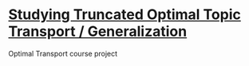 # <a href=https://github.com/NathanGodey/OptimalTransport-Metadistances/blob/main/Optimal_Transport_Project.pdf>Studying Truncated Optimal Topic Transport / Generalization </a>

Optimal Transport course project
